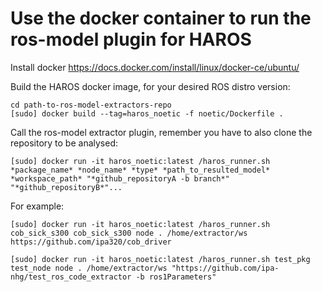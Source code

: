 # Use the docker container to run the ros-model plugin for HAROS

Install docker https://docs.docker.com/install/linux/docker-ce/ubuntu/

Build the HAROS docker image, for your desired ROS distro version:
```
cd path-to-ros-model-extractors-repo
[sudo] docker build --tag=haros_noetic -f noetic/Dockerfile .
```

Call the ros-model extractor plugin, remember you have to also clone the repository to be analysed:

```
[sudo] docker run -it haros_noetic:latest /haros_runner.sh *package_name* *node_name* *type* *path_to_resulted_model* *workspace_path* "*github_repositoryA -b branch*" "*github_repositoryB*"...
```

For example:

```
[sudo] docker run -it haros_noetic:latest /haros_runner.sh cob_sick_s300 cob_sick_s300 node . /home/extractor/ws https://github.com/ipa320/cob_driver

[sudo] docker run -it haros_noetic:latest /haros_runner.sh test_pkg test_node node . /home/extractor/ws "https://github.com/ipa-nhg/test_ros_code_extractor -b ros1Parameters"
```

